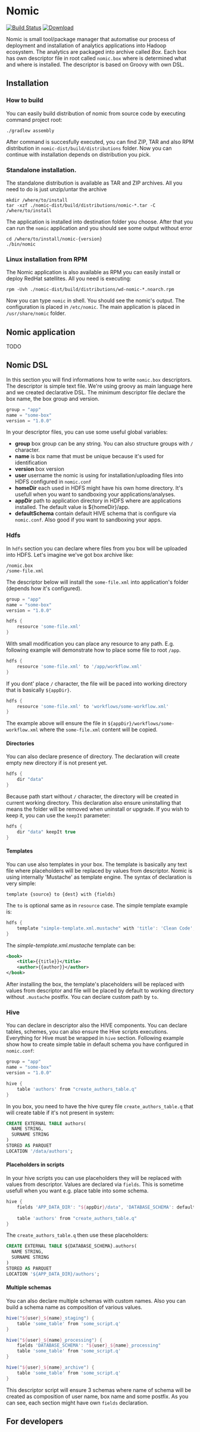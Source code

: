 # Nomic

[![Build Status](https://travis-ci.org/sn3d/nomic.svg?branch=master)](https://travis-ci.org/sn3d/nomic)
[![Download](https://api.bintray.com/packages/sn3d/nomic-repo/nomic-app/images/download.svg) ](https://bintray.com/sn3d/nomic-repo/nomic-app/_latestVersion)

Nomic is small tool/package manager that automatise our process of deployment and installation of analytics applications
into Hadoop ecosystem. The analytics are packaged into archive called *Box*. Each box has own descriptor file in 
root called `nomic.box` where is determined what and where is installed. The descriptor is based on Groovy with own DSL.

## Installation

### How to build

You can easily build distribution of nomic from source code by executing command project root:

    ./gradlew assembly
    
After command is succesfully executed, you can find ZIP, TAR and also RPM distribution in `nomic-dist/build/distributions` 
folder. Now you can continue with installation depends on distribution you pick.

### Standalone installation.

The standalone distribution is available as TAR and ZIP archives. All you need to do is just unzip/untar the archive 

    mkdir /where/to/install
    tar -xzf ./nomic-dist/build/distributions/nomic-*.tar -C /where/to/install

The application is installed into destination folder you choose. After that you can run the `nomic` application and 
you should see some output without error

    cd /where/to/install/nomic-{version}
    ./bin/nomic

### Linux installation from RPM

The Nomic application is also available as RPM you can easily install or deploy RedHat satellites. All you need is executing:

    rpm -Uvh ./nomic-dist/build/distributions/wd-nomic-*.noarch.rpm
    
Now you can type `nomic` in shell. You should see the nomic's output. The configuration is placed in `/etc/nomic`. 
The main application is placed in `/usr/share/nomic` folder.        

## Nomic application

TODO

## Nomic DSL

In this section you will find informations how to write `nomic.box` descriptors. The descriptor is simple text
file. We're using groovy as main language here and we created declarative DSL. The minimum descriptor file declare
the box name, the box group and version. 

```groovy
group = "app"
name = "some-box"
version = "1.0.0"
```

In your descriptor files, you can use some useful global variables:

* **group** box group can be any string. You can also structure groups with `/` character.
* **name** is box name that must be unique because it's used for identification
* **version** box version
* **user** username the nomic is using for installation/uploading files into HDFS configured in `nomic.conf`
* **homeDir** each used in HDFS might have his own home directory. It's usefull when you want to sandboxing your applications/analyses.
* **appDir** path to application directory in HDFS where are applications installed. The default value is ${homeDir}/app.
* **defaultSchema** contain default HIVE schema that is configure via `nomic.conf`. Also good if you want to sandboxing your apps.

### Hdfs

In `hdfs` section you can declare where files from you box will be uploaded into HDFS. Let's imagine we've got
box archive like:

    /nomic.box
    /some-file.xml

The descriptor below will install the `some-file.xml` into application's folder (depends how it's configured).

```groovy
group = "app"
name = "some-box"
version = "1.0.0"

hdfs {
    resource 'some-file.xml'
}
```

With small modification you can place any resource to any path. E.g. following example will demonstrate how to
place some file to root `/app`.

```groovy
hdfs {
    resource 'some-file.xml' to '/app/workflow.xml'
}
```

If you dont' place `/` character, the file will be paced into working directory that is basically `${appDir}`.


```groovy
hdfs {
    resource 'some-file.xml' to 'workflows/some-workflow.xml'
}
```
The example above will ensure the file in `${appDir}/workflows/some-workflow.xml` where the `some-file.xml` content 
will be copied.

#### Directories

You can also declare presence of directory. The declaration will create empty new directory if is not present yet.

```groovy
hdfs {
    dir "data"
}
```

Because path start without `/` character, the directory will be created in current working directory. This declaration
also ensure uninstalling that means the folder will be removed when uninstall or upgrade. If you wish to keep it, you 
can use the `keepIt` parameter:

```groovy
hdfs {
    dir "data" keepIt true
}
```

#### Templates

You can use also templates in your box. The template is basically any text file where placeholders will be replaced by
values from descriptor. Nomic is using internally 'Mustache' as template engine. The syntax of declaration is very simple:

    template {source} to {dest} with {fields} 

The `to` is optional same as in `resource` case. The simple template example is:

```groovy
hdfs {
    template "simple-template.xml.mustache" with 'title': 'Clean Code', 'author': 'Robert C. Martin'
}
``` 

The *simple-template.xml.mustache* template can be:

```xml
<book>
    <title>{{title}}</title>
    <author>{{author}}</author>
</book>
```

After installing the box, the template's placeholders will be replaced with values from descriptor and file will be placed
by default to working directory without `.mustache` postfix. You can declare custom path by `to`.

### Hive 

You can declare in descriptor also the HIVE components. You can declare tables, schemes, you can also ensure the Hive 
scripts executions. Everything for Hive must be wrapped in `hive` section. Following example show how to create
simple table in default schema you have configured in `nomic.conf`:

```groovy
group = "app"
name = "some-box"
version = "1.0.0"

hive {
    table 'authors' from "create_authors_table.q"
}
```

In you box, you need to have the hive qurey file `create_authors_table.q` that will create table if it's not present in
system:

```sql
CREATE EXTERNAL TABLE authors(
  NAME STRING,
  SURNAME STRING
)
STORED AS PARQUET
LOCATION '/data/authors';
``` 

#### Placeholders in scripts

In your hive scripts you can use placeholders they will be replaced with values from descriptor. Values are declared via
`fields`. This is sometime usefull when you want e.g. place table into some schema.

```groovy
hive {
    fields 'APP_DATA_DIR': "${appDir}/data", 'DATABASE_SCHEMA': defaultSchema
    
    table 'authors' from "create_authors_table.q"
}  
```

The `create_authors_table.q` then use these placeholders:

```sql
CREATE EXTERNAL TABLE ${DATABASE_SCHEMA}.authors(
  NAME STRING,
  SURNAME STRING
)
STORED AS PARQUET
LOCATION '${APP_DATA_DIR}/authors';
```

#### Multiple schemas

You can also declare multiple schemas with custom names. Also you can build a schema name as composition of various
values.

```groovy
hive("${user}_${name}_staging") {
    table 'some_table' from 'some_script.q'
}

hive("${user}_${name}_processing") {
    fields 'DATABASE_SCHEMA': "${user}_${name}_processing"  
    table 'some_table' from 'some_script.q'
}

hive("${user}_${name}_archive") {
    table 'some_table' from 'some_script.q'
}
```
This descriptor script will ensure 3 schemas where name of schema will be created as composition of user name, box name
and some postfix. As you can see, each section might have own `fields` declaration.


## For developers